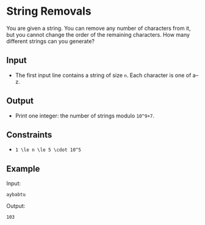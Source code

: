 # String Removals 

You are given a string. You can remove any number of characters from it, but you cannot change the order of the remaining characters.
How many different strings can you generate?
## Input
- The first input line contains a string of size ```n```. Each character is one of a–z.
## Output
- Print one integer: the number of strings modulo ```10^9+7```.
## Constraints

- ```1 \le n \le 5 \cdot 10^5```

## Example
Input:
```
aybabtu
```

Output:
```
103
```
